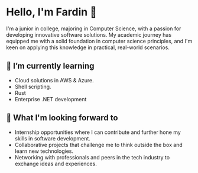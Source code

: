 # Hello, I'm Fardin 👋

I'm a junior in college, majoring in Computer Science, with a passion for developing innovative software solutions. My academic journey has equipped me with a solid foundation in computer science principles, and I'm keen on applying this knowledge in practical, real-world scenarios.

## 🌱 I’m currently learning

- Cloud solutions in AWS & Azure.
- Shell scripting.
- Rust
- Enterprise .NET development

## 💼 What I'm looking forward to

- Internship opportunities where I can contribute and further hone my skills in software development.
- Collaborative projects that challenge me to think outside the box and learn new technologies.
- Networking with professionals and peers in the tech industry to exchange ideas and experiences.

